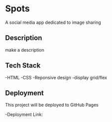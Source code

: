 # Spots

A social media app dedicated to image sharing

## Description

make a description

## Tech Stack

-HTML
-CSS
-Reponsive design
-display grid/flex

## Deployment

This project will be deployed to GitHub Pages

-Deployment Link:

